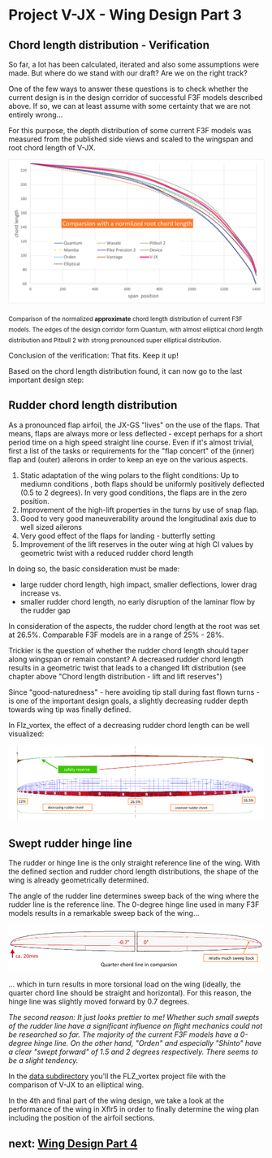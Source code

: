 # Project V-JX - Wing Design Part 3


## Chord length distribution - Verification 

So far, a lot has been calculated, iterated and also some assumptions were made. But where do we stand with our draft? Are we on the right track? 

One of the few ways to answer these questions is to check whether the current design is in the design corridor of successful F3F models described above. If so, we can at least assume with some certainty that we are not entirely wrong...

For this purpose, the depth distribution of some current F3F models was measured from the published side views and scaled to the wingspan and root chord length of V-JX. 

![Comparsion chord length](images/comparsion_chord_distribution.png)

<sub>Comparison of the normalized **approximate** chord length distribution of current F3F models. The edges of the design corridor form Quantum, with almost elliptical chord length distribution and Pitbull 2 with strong pronounced super elliptical distribution.</sub>


Conclusion of the verification: That fits. Keep it up!

Based on the chord length distribution found, it can now go to the last important design step: 

## Rudder chord length distribution

As a pronounced flap airfoil, the JX-GS "lives" on the use of the flaps. That means, flaps are always more or less deflected - except perhaps for a short period time on a high speed straight line course. Even if it's almost trivial, first a list of the tasks or requirements for the "flap concert" of the (inner) flap and (outer) ailerons in order to keep an eye on the various aspects.

1.	Static adaptation of the wing polars to the flight conditions: Up to mediumn conditions  , both flaps should be uniformly positively deflected (0.5 to 2 degrees). In very good conditions, the flaps are in the zero position.
2.	Improvement of the high-lift properties in the turns by use of snap flap. 
3.	Good to very good maneuverability around the longitudinal axis due to well sized ailerons
4.	Very good effect of the flaps for landing - butterfly setting
5.	Improvement of the lift reserves in the outer wing at high Cl values by geometric twist with a reduced rudder chord length 

In doing so, the basic consideration must be made:

-	large rudder chord length, high impact, smaller deflections, lower drag increase
vs.
-	smaller rudder chord length, no early disruption of the laminar flow by the rudder gap

In consideration of the aspects, the rudder chord length at the root was set at 26.5%. Comparable F3F models are in a range of 25% - 28%.

Trickier is the question of whether the rudder chord length should taper along wingspan or remain constant? A decreased rudder chord length results in a geometric twist that leads to a changed lift distribution (see chapter above "Chord length distribution - lift and lift reserves")

Since "good-naturedness" - here avoiding tip stall during fast flown turns - is one of the important design goals, a slightly decreasing rudder depth towards wing tip was finally defined. 

In Flz_vortex, the effect of a decreasing rudder chord length can be well visualized:

![Decreasing rudder chord length](images/ruder_chord_comparsion.png)

## Swept rudder hinge line

The rudder or hinge line is the only straight reference line of the wing. With the defined section and rudder chord length distributions, the shape of the wing is already geometrically determined. 

The angle of the rudder line determines sweep back of the wing where the rudder line is the reference line. The 0-degree hinge line used in many F3F models results in a remarkable sweep back of the wing...

![Sweep back in comparsion](images/sweep_back_in_comparsion.png)
 
... which in turn results in more torsional load on the wing (ideally, the quarter chord line should be straight and horizontal). For this reason, the hinge line was slightly moved forward by 0.7 degrees.  

*The second reason: It just looks prettier to me!
Whether such small swepts of the rudder line have a significant influence on flight mechanics could not be researched so far. The majority of the current F3F models have a 0-degree hinge line.  On the other hand, "Orden" and especially "Shinto" have a clear "swept forward" of 1.5 and 2 degrees respectively. There seems to be a slight tendency.* 

In the [data subdirectory](data) you'll the FLZ_vortex project file with the comparison of V-JX to an elliptical wing.

In the 4th and final part of the wing design, we take a look at the performance of the wing in Xflr5 in order to finally determine the wing plan including the position of the airfoil sections. 

## next: [Wing Design Part 4](wing_design_4.md)